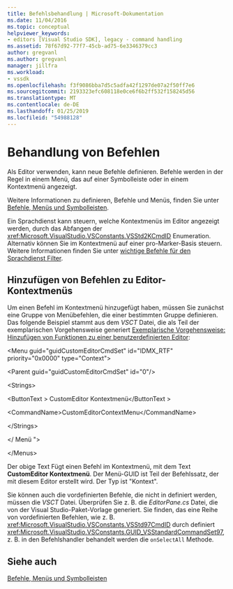 ```yaml
---
title: Befehlsbehandlung | Microsoft-Dokumentation
ms.date: 11/04/2016
ms.topic: conceptual
helpviewer_keywords:
- editors [Visual Studio SDK], legacy - command handling
ms.assetid: 78f67d92-77f7-45cb-ad75-6e3346379cc3
author: gregvanl
ms.author: gregvanl
manager: jillfra
ms.workload:
- vssdk
ms.openlocfilehash: f3f9086bba7d5c5adfa42f1297de07a2f50ff7e6
ms.sourcegitcommit: 2193323efc608118e0ce6f6b2ff532f158245d56
ms.translationtype: MT
ms.contentlocale: de-DE
ms.lasthandoff: 01/25/2019
ms.locfileid: "54988128"
---
```

# <a name="command-handling"></a>Behandlung von Befehlen
Als Editor verwenden, kann neue Befehle definieren. Befehle werden in der Regel in einem Menü, das auf einer Symbolleiste oder in einem Kontextmenü angezeigt.  
  
 Weitere Informationen zu definieren, Befehle und Menüs, finden Sie unter [Befehle, Menüs und Symbolleisten](../extensibility/internals/commands-menus-and-toolbars.md).  
  
 Ein Sprachdienst kann steuern, welche Kontextmenüs im Editor angezeigt werden, durch das Abfangen der <xref:Microsoft.VisualStudio.VSConstants.VSStd2KCmdID> Enumeration. Alternativ können Sie im Kontextmenü auf einer pro-Marker-Basis steuern. Weitere Informationen finden Sie unter [wichtige Befehle für den Sprachdienst Filter](../extensibility/internals/important-commands-for-language-service-filters.md).  
  
## <a name="add-commands-to-the-editor-context-menu"></a>Hinzufügen von Befehlen zu Editor-Kontextmenüs  
 Um einen Befehl im Kontextmenü hinzugefügt haben, müssen Sie zunächst eine Gruppe von Menübefehlen, die einer bestimmten Gruppe definieren. Das folgende Beispiel stammt aus dem *VSCT* Datei, die als Teil der exemplarischen Vorgehensweise generiert [Exemplarische Vorgehensweise: Hinzufügen von Funktionen zu einer benutzerdefinierten Editor](../extensibility/walkthrough-adding-features-to-a-custom-editor.md):  
  
 \<Menu guid="guidCustomEditorCmdSet" id="IDMX_RTF" priority="0x0000" type="Context">  
  
 \<Parent guid="guidCustomEditorCmdSet" id="0"/>  
  
 \<Strings>  
  
 \<ButtonText > CustomEditor Kontextmenü\</ButtonText >  
  
 \<CommandName>CustomEditorContextMenu\</CommandName>  
  
 \</Strings>  
  
 \</ Menü ">  
  
 \</Menus>  
  
 Der obige Text Fügt einen Befehl im Kontextmenü, mit dem Text **CustomEditor Kontextmenü**. Der Menü-GUID ist Teil der Befehlssatz, der mit diesem Editor erstellt wird. Der Typ ist "Kontext".  
  
 Sie können auch die vordefinierten Befehle, die nicht in definiert werden, müssen die *VSCT* Datei. Überprüfen Sie z. B. die *EditorPane.cs* Datei, die von der Visual Studio-Paket-Vorlage generiert. Sie finden, das eine Reihe von vordefinierten Befehlen, wie z. B. <xref:Microsoft.VisualStudio.VSConstants.VSStd97CmdID> durch definiert <xref:Microsoft.VisualStudio.VSConstants.GUID_VSStandardCommandSet97>, z. B. in den Befehlshandler behandelt werden die `onSelectAll` Methode.  
  
## <a name="see-also"></a>Siehe auch  
 [Befehle, Menüs und Symbolleisten](../extensibility/internals/commands-menus-and-toolbars.md)